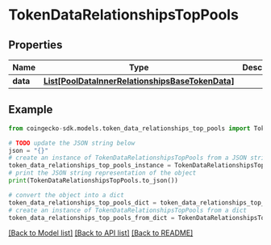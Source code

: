 # TokenDataRelationshipsTopPools


## Properties

Name | Type | Description | Notes
------------ | ------------- | ------------- | -------------
**data** | [**List[PoolDataInnerRelationshipsBaseTokenData]**](PoolDataInnerRelationshipsBaseTokenData.md) |  | [optional] 

## Example

```python
from coingecko-sdk.models.token_data_relationships_top_pools import TokenDataRelationshipsTopPools

# TODO update the JSON string below
json = "{}"
# create an instance of TokenDataRelationshipsTopPools from a JSON string
token_data_relationships_top_pools_instance = TokenDataRelationshipsTopPools.from_json(json)
# print the JSON string representation of the object
print(TokenDataRelationshipsTopPools.to_json())

# convert the object into a dict
token_data_relationships_top_pools_dict = token_data_relationships_top_pools_instance.to_dict()
# create an instance of TokenDataRelationshipsTopPools from a dict
token_data_relationships_top_pools_from_dict = TokenDataRelationshipsTopPools.from_dict(token_data_relationships_top_pools_dict)
```
[[Back to Model list]](../README.md#documentation-for-models) [[Back to API list]](../README.md#documentation-for-api-endpoints) [[Back to README]](../README.md)


